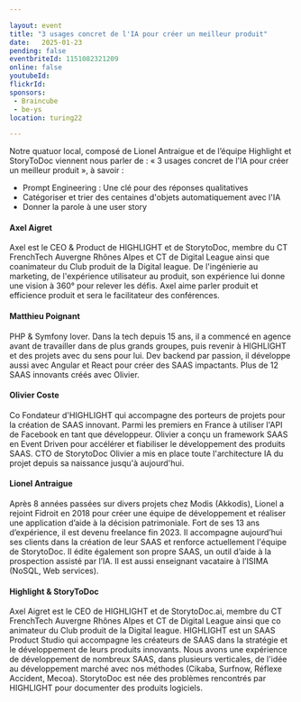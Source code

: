 ```yaml
---

layout: event
title: "3 usages concret de l'IA pour créer un meilleur produit"
date:   2025-01-23
pending: false
eventbriteId: 1151082321209
online: false
youtubeId: 
flickrId:
sponsors:
 - Braincube
 - be-ys
location: turing22

---
```



Notre quatuor local, composé de Lionel Antraigue et de l’équipe Highlight et StoryToDoc viennent nous parler de : « 3 usages concret de l'IA pour créer un meilleur produit », à savoir :
- Prompt Engineering : Une clé pour des réponses qualitatives
- Catégoriser et trier des centaines d'objets automatiquement avec l'IA
- Donner la parole à une user story

#### Axel Aigret

Axel est le CEO & Product de HIGHLIGHT et de StorytoDoc, membre du CT FrenchTech Auvergne Rhônes Alpes et CT de Digital League ainsi que coanimateur du Club produit de la Digital league. De l'ingénierie au marketing, de l'expérience utilisateur au produit, son expérience lui donne une vision à 360° pour relever les défis. Axel aime parler produit et efficience produit et sera le facilitateur des conférences.

#### Matthieu Poignant

PHP & Symfony lover. Dans la tech depuis 15 ans, il a commencé en agence avant de travailler dans de plus grands groupes, puis revenir à HIGHLIGHT et des projets avec du sens pour lui. Dev backend par passion, il développe aussi avec Angular et React pour créer des SAAS impactants. Plus de 12 SAAS innovants créés avec Olivier.

#### Olivier Coste

Co Fondateur d'HIGHLIGHT qui accompagne des porteurs de projets pour la création de SAAS innovant. Parmi les premiers en France à utiliser l'API de Facebook en tant que développeur. Olivier a conçu un framework SAAS en Event Driven pour accélérer et fiabiliser le développement des produits SAAS. CTO de StorytoDoc Olivier a mis en place toute l'architecture IA du projet depuis sa naissance jusqu'à aujourd'hui.

#### Lionel Antraigue

Après 8 années passées sur divers projets chez Modis (Akkodis), Lionel a rejoint Fidroit en 2018 pour créer une équipe de développement et réaliser une application d’aide à la décision patrimoniale. Fort de ses 13 ans d’expérience, il est devenu freelance fin 2023. Il accompagne aujourd’hui ses clients dans la création de leur SAAS et renforce actuellement l'équipe de StorytoDoc. Il édite également son propre SAAS, un outil d’aide à la prospection assisté par l’IA. Il est aussi enseignant vacataire à l’ISIMA (NoSQL, Web services).

#### Highlight & StoryToDoc

Axel Aigret est le CEO de HIGHLIGHT et de StorytoDoc.ai, membre du CT FrenchTech Auvergne Rhônes Alpes et CT de Digital League ainsi que co animateur du Club produit de la Digital league.
HIGHLIGHT est un SAAS Product Studio qui accompagne les créateurs de SAAS dans la stratégie et le développement de leurs produits innovants. Nous avons une expérience de développement de nombreux SAAS, dans plusieurs verticales, de l'idée au développement marché avec nos méthodes (Cikaba, Surfnow, Réflexe Accident, Mecoa).
StorytoDoc est née des problèmes rencontrés par HIGHLIGHT pour documenter des produits logiciels.